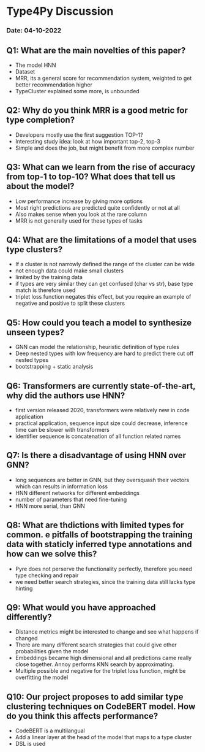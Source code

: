 # Type4Py Discussion
### Date: 04-10-2022

## Q1: What are the main novelties of this paper?

- The model HNN
- Dataset 
- MRR, its a general score for recommendation system, weighted to get better recommendation higher
- TypeCluster explained some more, is unbounded 

## Q2: Why do you think MRR is a good metric for type completion?

- Developers mostly use the first suggestion TOP-1?
- Interesting study idea: look at how important top-2, top-3
- Simple and does the job, but might benefit from more complex number

## Q3: What can we learn from the rise of accuracy from top-1 to top-10? What does that tell us about the model?

- Low performance increase by giving more options
- Most right predictions are predicted quite confidently or not at all
- Also makes sense when you look at the rare column
- MRR is not generally used for these types of tasks

## Q4: What are the limitations of a model that uses type clusters?

- If a cluster is not narrowly defined the range of the cluster can be wide
- not enough data could make small clusters
- limited by the training data
- if types are very similar they can get confused (char vs str), base type match is therefore used
- triplet loss function negates this effect, but you require an example of negative and positive to split these clusters

## Q5: How could you teach a model to synthesize unseen types?

- GNN can model the relationship, heuristic definition of type rules
- Deep nested types with low frequency are hard to predict there cut off nested types
- bootstrapping + static analysis

## Q6: Transformers are currently state-of-the-art, why did the authors use HNN?

- first version released 2020, transformers were relatively new in code application
- practical application, sequence input size could decrease, inference time can be slower with transformers
- identifier sequence is concatenation of all function related names

## Q7: Is there a disadvantage of using HNN over GNN?

- long sequences are better in GNN, but they oversquash their vectors which can results in information loss
- HNN different networks for different embeddings
- number of parameters that need fine-tuning
- HNN more serial, than GNN

## Q8: What are thdictions with limited types for common. e pitfalls of bootstrapping the training data with staticly inferred type annotations and how can we solve this?

- Pyre does not perserve the functionality perfectly, therefore you need type checking and repair
- we need better search strategies, since the training data still lacks type hinting

## Q9: What would you have approached differently?

- Distance metrics might be interested to change and see what happens if changed
- There are many different search strategies that could give other probabilities given the model
- Embeddings became high dimensional and all predictions came really close together. Annoy performs KNN search by approximating.
- Multiple possible and negative for the triplet loss function, might be overfitting the model

## Q10: Our project proposes to add similar type clustering techniques on CodeBERT model. How do you think this affects performance?

- CodeBERT is a multilangual 
- Add a linear layer at the head of the model that maps to a type cluster
- DSL is used



